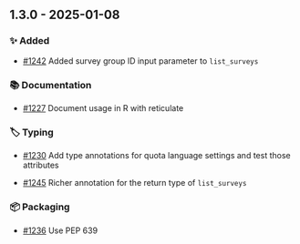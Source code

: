 ## 1.3.0 - 2025-01-08

### ✨ Added

- [#1242](https://github.com/edgarrmondragon/citric/issues/1242) Added survey group ID input parameter to `list_surveys`


### 📚 Documentation

- [#1227](https://github.com/edgarrmondragon/citric/issues/1227) Document usage in R with reticulate


### 🏷️ Typing

- [#1230](https://github.com/edgarrmondragon/citric/issues/1230) Add type annotations for quota language settings and test those attributes

- [#1245](https://github.com/edgarrmondragon/citric/issues/1245) Richer annotation for the return type of `list_surveys`


### 📦 Packaging

- [#1236](https://github.com/edgarrmondragon/citric/issues/1236) Use PEP 639
